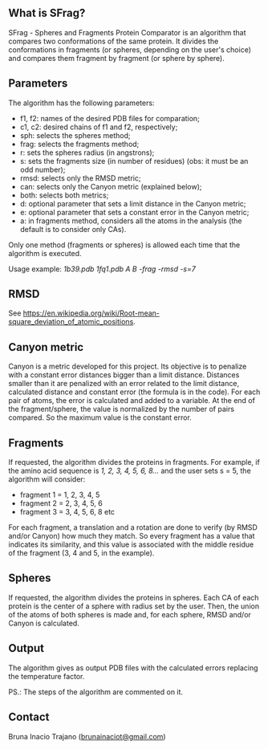 ## What is SFrag?
SFrag - Spheres and Fragments Protein Comparator is an algorithm that compares two conformations of the same protein. It divides the conformations in fragments (or spheres, depending on the user's choice) and compares them fragment by fragment (or sphere by sphere).

## Parameters
The algorithm has the following parameters:
- f1, f2: names of the desired PDB files for comparation;
- c1, c2: desired chains of f1 and f2, respectively;
- sph: selects the spheres method;
- frag: selects the fragments method;
- r: sets the spheres radius (in angstrons);
- s: sets the fragments size (in number of residues) (obs: it must be an odd number);
- rmsd: selects only the RMSD metric;
- can: selects only the Canyon metric (explained below);
- both: selects both metrics;
- d: optional parameter that sets a limit distance in the Canyon metric;
- e: optional parameter that sets a constant error in the Canyon metric;
- a: in fragments method, considers all the atoms in the analysis (the default is to consider only CAs).

Only one method (fragments or spheres) is allowed each time that the algorithm is executed.

Usage example: *1b39.pdb 1fq1.pdb A B -frag -rmsd -s=7*

## RMSD
See https://en.wikipedia.org/wiki/Root-mean-square_deviation_of_atomic_positions.

## Canyon metric
Canyon is a metric developed for this project. Its objective is to penalize with a constant error distances bigger than a limit distance. Distances smaller than it are penalized with an error related to the limit distance, calculated distance and constant error (the formula is in the code).
For each pair of atoms, the error is calculated and added to a variable. At the end of the fragment/sphere, the value is normalized by the number of pairs compared. So the maximum value is the constant error.

## Fragments
If requested, the algorithm divides the proteins in fragments. For example, if the amino acid sequence is *1, 2, 3, 4, 5, 6, 8...* and the user sets s = 5, the algorithm will consider:
- fragment 1 = 1, 2, 3, 4, 5
- fragment 2 = 2, 3, 4, 5, 6
- fragment 3 = 3, 4, 5, 6, 8 etc

For each fragment, a translation and a rotation are done to verify (by RMSD and/or Canyon) how much they match. So every fragment has a value that indicates its similarity, and this value is associated with the middle residue of the fragment (3, 4 and 5, in the example).

## Spheres
If requested, the algorithm divides the proteins in spheres. Each CA of each protein is the center of a sphere with radius set by the user. Then, the union of the atoms of both spheres is made and, for each sphere, RMSD and/or Canyon is calculated.

## Output
The algorithm gives as output PDB files with the calculated errors replacing the temperature factor.

PS.: The steps of the algorithm are commented on it.

## Contact
Bruna Inacio Trajano (brunainaciot@gmail.com)
